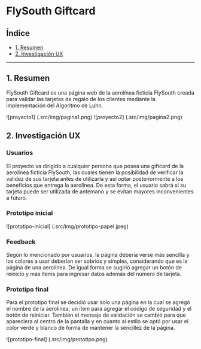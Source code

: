 # FlySouth Giftcard

## Índice

* [1. Resumen](#1-Resumen)
* [2. Investigación UX](#2-Investigación-UX)

***

## 1. Resumen
FlySouth Giftcard es una página web de la aerolínea ficticia FlySouth creada para validar las tarjetas de regalo de los clientes mediante la implementación del Algoritmo de Luhn.

![proyecto1] (.src/img/pagina1.png)
![proyecto2] (.src/img/pagina2.png)

## 2. Investigación UX

### Usuarios
El proyecto va dirigido a cualquier persona que posea una giftcard de la aerolínea ficticia FlySouth, las cuales tienen la posibilidad de verificar la validez de sus tarjeta antes de utilizarla y así optar posteriormente a los beneficios que entrega la aerolínea. De esta forma, el usuario sabrá si su tarjeta puede ser utilizada de antemano y se evitan mayores inconvenientes a futuro.

### Prototipo inicial

![prototipo-inicial] (.src/img/prototipo-papel.jpeg)

### Feedback
Según lo mencionado por usuarios, la página debería verse más sencilla y los colores a usar deberían ser sobrios y simples, considerando que es la página de una aerolínea. De igual forma se sugirió agregar un botón de reinicio y más ítems para ingresar datos además del número de tarjeta.
### Prototipo final
Para el prototipo final se decidió usar solo una página en la cual se agregó el nombre de la aerolínea, un ítem para agregar el código de seguridad y el botón de reiniciar. También el mensaje de validación se cambió para que apareciera al centro de la pantalla y en cuanto al estilo se optó por usar el color verde y blanco de forma de mantener la sencillez de la página.

![prototipo-final] (.src/img/prototipo.png)




